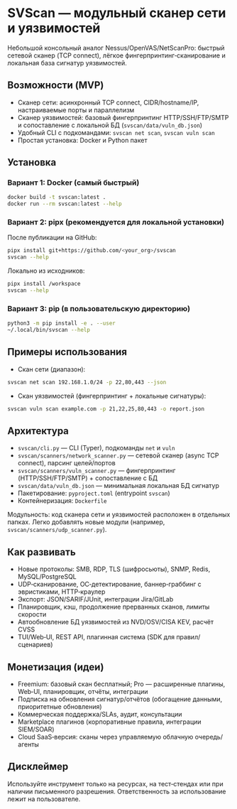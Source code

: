 # SVScan — модульный сканер сети и уязвимостей

Небольшой консольный аналог Nessus/OpenVAS/NetScanPro: быстрый сетевой сканер (TCP connect), лёгкое фингерпринтинг‑сканирование и локальная база сигнатур уязвимостей.

## Возможности (MVP)
- Сканер сети: асинхронный TCP connect, CIDR/hostname/IP, настраиваемые порты и параллелизм
- Сканер уязвимостей: базовый фингерпринтинг HTTP/SSH/FTP/SMTP и сопоставление с локальной БД (`svscan/data/vuln_db.json`)
- Удобный CLI с подкомандами: `svscan net scan`, `svscan vuln scan`
- Простая установка: Docker и Python пакет

## Установка

### Вариант 1: Docker (самый быстрый)
```bash
docker build -t svscan:latest .
docker run --rm svscan:latest --help
```

### Вариант 2: pipx (рекомендуется для локальной установки)
После публикации на GitHub:
```bash
pipx install git+https://github.com/<your_org>/svscan
svscan --help
```
Локально из исходников:
```bash
pipx install /workspace
svscan --help
```

### Вариант 3: pip (в пользовательскую директорию)
```bash
python3 -m pip install -e . --user
~/.local/bin/svscan --help
```

## Примеры использования
- Скан сети (диапазон):
```bash
svscan net scan 192.168.1.0/24 -p 22,80,443 --json
```
- Скан уязвимостей (фингерпринтинг + локальные сигнатуры):
```bash
svscan vuln scan example.com -p 21,22,25,80,443 -o report.json
```

## Архитектура
- `svscan/cli.py` — CLI (Typer), подкоманды `net` и `vuln`
- `svscan/scanners/network_scanner.py` — сетевой сканер (async TCP connect), парсинг целей/портов
- `svscan/scanners/vuln_scanner.py` — фингерпринтинг (HTTP/SSH/FTP/SMTP) + сопоставление с БД
- `svscan/data/vuln_db.json` — минимальная локальная БД сигнатур
- Пакетирование: `pyproject.toml` (entrypoint `svscan`)
- Контейнеризация: `Dockerfile`

Модульность: код сканера сети и уязвимостей расположен в отдельных папках. Легко добавлять новые модули (например, `svscan/scanners/udp_scanner.py`).

## Как развивать
- Новые протоколы: SMB, RDP, TLS (шифросьюты), SNMP, Redis, MySQL/PostgreSQL
- UDP‑сканирование, ОС‑детектирование, баннер‑граббинг с эвристиками, HTTP‑краулер
- Экспорт: JSON/SARIF/JUnit, интеграции Jira/GitLab
- Планировщик, кэш, продолжение прерванных сканов, лимиты скорости
- Автообновление БД уязвимостей из NVD/OSV/CISA KEV, расчёт CVSS
- TUI/Web‑UI, REST API, плагинная система (SDK для правил/сценариев)

## Монетизация (идеи)
- Freemium: базовый скан бесплатный; Pro — расширенные плагины, Web‑UI, планировщик, отчёты, интеграции
- Подписка на обновления сигнатур/отчётов (обогащение данными, приоритетные обновления)
- Коммерческая поддержка/SLAs, аудит, консультации
- Marketplace плагинов (корпоративные правила, интеграции SIEM/SOAR)
- Cloud SaaS‑версия: сканы через управляемую облачную очередь/агенты

## Дисклеймер
Используйте инструмент только на ресурсах, на тест‑стендах или при наличии письменного разрешения. Ответственность за использование лежит на пользователе.
